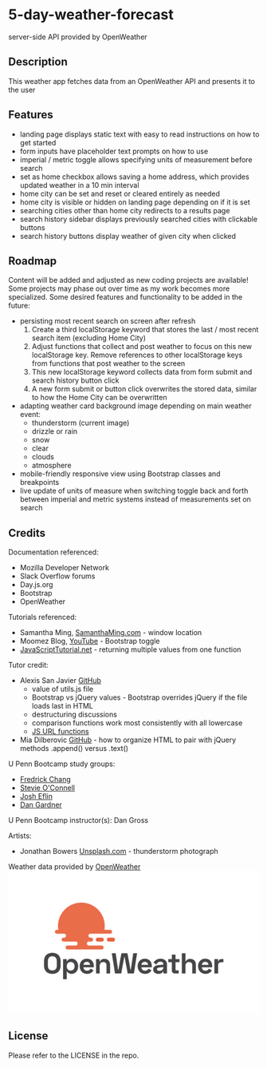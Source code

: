 # 5-day-weather-forecast
server-side API provided by OpenWeather

## Description
This weather app fetches data from an OpenWeather API and presents it to the user

## Features 

- landing page displays static text with easy to read instructions on how to get started
- form inputs have placeholder text prompts on how to use
- imperial / metric toggle allows specifying units of measurement before search
- set as home checkbox allows saving a home address, which provides updated weather in a 10 min interval
- home city can be set and reset or cleared entirely as needed
- home city is visible or hidden on landing page depending on if it is set
- searching cities other than home city redirects to a results page
- search history sidebar displays previously searched cities with clickable buttons
- search history buttons display weather of given city when clicked


## Roadmap
Content will be added and adjusted as new coding projects are available! Some projects may phase out over time as my work becomes more specialized. Some desired features and functionality to be added in the future:
- persisting most recent search on screen after refresh
    1. Create a third localStorage keyword that stores the last / most recent search item (excluding Home City)
    2. Adjust functions that collect and post weather to focus on this new localStorage key. Remove references to other localStorage keys from functions that post weather to the screen
    3. This new localStorage keyword collects data from form submit and search history button click
    4. A new form submit or button click overwrites the stored data, similar to how the Home City can be overwritten
- adapting weather card background image depending on main weather event: 
    - thunderstorm (current image)
    - drizzle or rain
    - snow
    - clear
    - clouds
    - atmosphere
- mobile-friendly responsive view using Bootstrap classes and breakpoints
- live update of units of measure when switching toggle back and forth between imperial and metric systems instead of measurements set on search


## Credits

Documentation referenced:
- Mozilla Developer Network
- Slack Overflow forums
- Day.js.org
- Bootstrap
- OpenWeather

Tutorials referenced:
- Samantha Ming, [SamanthaMing.com](https://www.samanthaming.com/tidbits/86-window-location-cheatsheet/) - window location
- Moomez Blog, [YouTube](https://www.youtube.com/watch?v=Atc0qPkDeKM) - Bootstrap toggle
- [JavaScriptTutorial.net](https://www.javascripttutorial.net/javascript-return-multiple-values/) - returning multiple values from one function

Tutor credit:
- Alexis San Javier [GitHub](https://github.com/code-guy21)
    - value of utils.js file
    - Bootstrap vs jQuery values - Bootstrap overrides jQuery if the file loads last in HTML
    - destructuring discussions
    - comparison functions work most consistently with all lowercase
    - [JS URL functions](https://javascript.info/url)
- Mia Dilberovic [GitHub](https://github.com/Dilberovicka31) - how to organize HTML to pair with jQuery methods .append() versus .text()

U Penn Bootcamp study groups: 
- [Fredrick Chang](https://github.com/LearnedDr)
- [Stevie O'Connell](https://github.com/OConnell-Coder)
- [Josh Eflin](https://github.com/JoshEflin)
- [Dan Gardner](https://github.com/gardnerd06)

U Penn Bootcamp instructor(s): Dan Gross

Artists: 
- Jonathan Bowers [Unsplash.com](Unsplash.com) - thunderstorm photograph

Weather data provided by [OpenWeather](https://openweathermap.org/) ![OpenWeather logo with setting sun over open water](./assets/images/OpenWeather-Master-Logo%20RGB2.png)


## License 

 Please refer to the LICENSE in the repo.